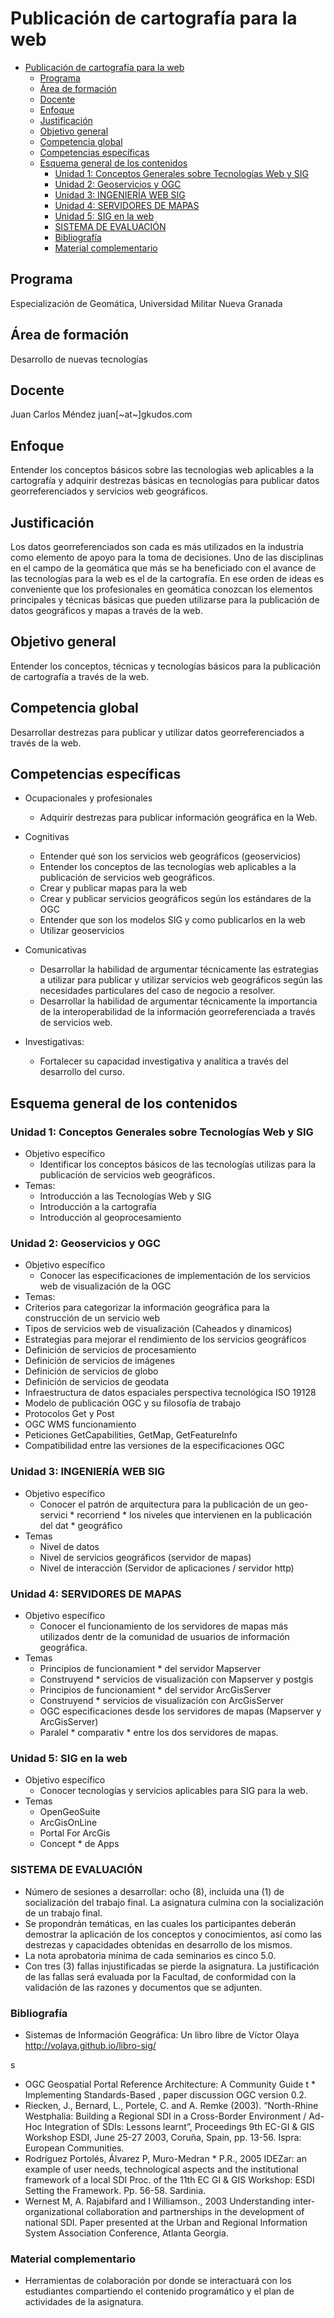 # Publicación de cartografía para la web

- [Publicación de cartografía para la web](#publicaci%C3%B3n-de-cartograf%C3%ADa-para-la-web)
  - [Programa](#programa)
  - [Área de formación](#%C3%A1rea-de-formaci%C3%B3n)
  - [Docente](#docente)
  - [Enfoque](#enfoque)
  - [Justificación](#justificaci%C3%B3n)
  - [Objetivo general](#objetivo-general)
  - [Competencia global](#competencia-global)
  - [Competencias específicas](#competencias-espec%C3%ADficas)
  - [Esquema general de los contenidos](#esquema-general-de-los-contenidos)
    - [Unidad 1: Conceptos Generales sobre Tecnologías Web y SIG](#unidad-1-conceptos-generales-sobre-tecnolog%C3%ADas-web-y-sig)
    - [Unidad 2: Geoservicios y OGC](#unidad-2-geoservicios-y-ogc)
    - [Unidad 3: INGENIERÍA WEB SIG](#unidad-3-ingenieri%CC%81a-web-sig)
    - [Unidad 4: SERVIDORES DE MAPAS](#unidad-4-servidores-de-mapas)
    - [Unidad 5: SIG en la web](#unidad-5-sig-en-la-web)
    - [SISTEMA DE EVALUACIÓN](#sistema-de-evaluacio%CC%81n)
    - [Bibliografía](#bibliograf%C3%ADa)
    - [Material complementario](#material-complementario)

## Programa

Especialización de Geomática, Universidad Militar Nueva Granada

## Área de formación

Desarrollo  de nuevas tecnologías

## Docente

Juan Carlos Méndez
juan[~at~]gkudos.com

## Enfoque

Entender los conceptos básicos sobre las tecnologías web aplicables a la cartografía y adquirir destrezas básicas en tecnologías para   publicar datos georreferenciados y servicios web geográficos.

## Justificación

Los datos georreferenciados son cada es más utilizados en la industria como elemento de apoyo para la toma de decisiones.
Uno de las disciplinas en el campo de la geomática  que más se ha beneficiado con el avance de las tecnologías para la web es el de la cartografía. En ese orden de ideas es conveniente que los profesionales en geomática conozcan los elementos principales y técnicas básicas que pueden utilizarse para la publicación de datos geográficos y mapas a través de la web.

## Objetivo  general

Entender los conceptos, técnicas y tecnologías básicos para la publicación de cartografía a través de la web.

## Competencia global

Desarrollar destrezas para publicar y utilizar datos georreferenciados a través de la web.

## Competencias específicas

* Ocupacionales y profesionales
  *  Adquirir destrezas para publicar información geográfica en la Web.

* Cognitivas
  *  Entender qué son los servicios web geográficos (geoservicios)
  *  Entender los conceptos de las tecnologías web aplicables a la publicación de servicios web geográficos.
  *  Crear y publicar mapas para la web
  *  Crear y publicar servicios geográficos según los estándares de la OGC
  *  Entender que son los modelos SIG y como publicarlos en la web
  *  Utilizar geoservicios

* Comunicativas
  *  Desarrollar la habilidad de argumentar técnicamente las estrategias a utilizar para publicar y utilizar servicios web geográficos según las necesidades particulares del caso de negocio a resolver.
  *  Desarrollar la habilidad de argumentar técnicamente la importancia de la interoperabilidad de la información georreferenciada a través de servicios web.
  
* Investigativas:
  *  Fortalecer su capacidad investigativa y analítica a través del desarrollo  del curso.

## Esquema general de los contenidos

### Unidad 1: Conceptos Generales sobre Tecnologías Web y SIG

* Objetivo específico
  * Identificar los conceptos básicos de las tecnologías utilizas para la publicación de servicios web geográficos.
* Temas:
  * Introducción a las Tecnologías Web y SIG
  * Introducción a la cartografía
  * Introducción al geoprocesamiento

### Unidad 2: Geoservicios y OGC

* Objetivo específico
  * Conocer las especificaciones de implementación de los servicios web de visualización de la OGC 
* Temas:
 * Criterios para categorizar la información geográfica para la construcción de un servicio   web
  * Tipos de servicios web de visualización (Caheados y dinamicos)
  * Estrategias para mejorar el rendimiento  de los servicios geográficos
  * Definición de servicios de procesamiento
  * Definición de servicios de imágenes
  * Definición de servicios de globo
  * Definición de servicios de geodata
  * Infraestructura de datos espaciales perspectiva tecnológica ISO 19128
  * Modelo  de publicación OGC y su filosofía de trabajo
  * Protocolos  Get y Post
  * OGC WMS funcionamiento
  * Peticiones GetCapabilities, GetMap, GetFeatureInfo
  * Compatibilidad entre las versiones de la especificaciones OGC

### Unidad 3: INGENIERÍA WEB SIG

* Objetivo específico
  * Conocer el patrón de arquitectura para la publicación de un geo-servici  *  recorriend  *  los niveles que intervienen en la publicación del dat  *  geográfico
* Temas
  * Nivel de datos
  * Nivel de servicios geográficos (servidor de mapas)
  * Nivel de interacción (Servidor de aplicaciones / servidor http)

### Unidad 4: SERVIDORES DE MAPAS 

* Objetivo específico
  * Conocer el funcionamiento de los servidores de mapas más utilizados dentr de la comunidad de usuarios de información geográfica.
* Temas
  * Principios de funcionamient  *  del servidor Mapserver
  * Construyend  *  servicios de visualización con Mapserver y postgis
  * Principios de funcionamient  *  del servidor ArcGisServer
  * Construyend  *  servicios de visualización con ArcGisServer
  * OGC especificaciones desde los servidores de mapas (Mapserver y ArcGisServer)
  * Paralel  *  comparativ  *  entre los dos servidores de mapas.

### Unidad 5: SIG en la web

* Objetivo específico
  * Conocer tecnologías y servicios aplicables para SIG para la web.
* Temas
  * OpenGeoSuite
  * ArcGisOnLine
  * Portal For ArcGis
  * Concept  *  de Apps

### SISTEMA DE EVALUACIÓN

* Número  de sesiones a desarrollar: ocho  (8), incluida una (1) de socialización del trabajo final. La asignatura culmina con la socialización de un trabajo  final.
* Se propondrán temáticas, en las cuales los participantes deberán demostrar la aplicación de los conceptos y conocimientos, así como  las destrezas y capacidades obtenidas en desarrollo  de los mismos. 
* La nota aprobatoria mínima de cada seminarios es cinco  5.0.
* Con tres (3) fallas injustificadas se pierde la asignatura. La justificación de las fallas será evaluada por la Facultad, de conformidad con la validación de las razones y documentos que se adjunten.

### Bibliografía

* Sistemas  de  Información Geográfica:  Un libro libre de Víctor Olaya http://volaya.github.io/libro-sig/



s

* OGC Geospatial Portal Reference Architecture: A Community Guide t  *  Implementing Standards-Based , paper discussion OGC version 0.2.
* Riecken, J., Bernard, L., Portele, C. and A. Remke (2003). “North-Rhine Westphalia: Building a Regional SDI in a Cross-Border Environment / Ad-Hoc Integration of SDIs: Lessons learnt”, Proceedings 9th EC-GI & GIS Workshop ESDI, June 25-27 2003, Coruña, Spain, pp. 13-56. Ispra: European Communities.
* Rodríguez Portolés, Álvarez P, Muro-Medran  *  P.R., 2005 IDEZar: an example of user needs, technological aspects and the institutional framework of a local SDI Proc. of the 11th EC GI & GIS Workshop: ESDI Setting the Framework. Pp. 56-58. Sardinia.
* Wernest M, A. Rajabifard and I Williamson., 2003 Understanding inter-organizational collaboration and partnerships in the development of national SDI. Paper presented at the Urban and Regional Information System Association Conference, Atlanta Georgia.

### Material complementario

* Herramientas de colaboración por donde se interactuará con los estudiantes compartiendo  el contenido  programático  y el plan de actividades de la asignatura.